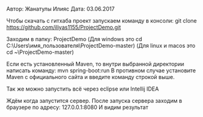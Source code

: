 Автор: Жанатулы Илияс
Дата: 03.06.2017

Чтобы скачать с гитхаба проект запускаем команду в консоли:
git clone https://github.com/iliyas1155/ProjectDemo.git

Заходим в папку:
ProjectDemo
(Для windows это cd C:\Users\имя_пользователя\ProjectDemo-master)
(Для linux и macos это cd ~\ProjectDemo-master)

Если есть установленный Maven, то внутри выбранной директории написать команду:
mvn spring-boot:run
В противном случае установите Maven с официального сайта и введите команду строкой выше.

Так же можно запустить всё через eclipse или Intellij IDEA

Ждём когда запустится сервер. После запуска сервера заходим в браузере по адресу:
127.0.0.1:8080
И видим результат
